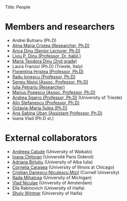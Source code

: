 ﻿Title: People

# Members and researchers
- Andrei Butnaru (Ph.D)
- [Alina Maria Cristea (Researcher, Ph.D)](/people/alina.html)
- [Anca Dinu (Senior Lecturer, Ph.D)](/people/anca.html)
- [Liviu P. Dinu (Professor, Dr. habil.)](/people/liviu.html)
- [Maria Teodora Dinu (2nd grade)](/people/maria.html)
- Laura Franzoi (Ph.D) (Trieste, Italy)
- [Florentina Hristea (Professor, Ph.D)](http://fmi.unibuc.ro/en/cv.php/cs/hristea_florentina_en)
- [Radu Ionescu (Professor, Ph.D)](http://raduionescu.herokuapp.com/)
- [Sergiu Nisioi (Assoc. Professor, Ph.D)](/people/snisioi.html)
- [Iulia Petrariu (Researcher)](/people/iulia_petrariu.html)
- [Marius Popescu (Assoc. Professor, Ph.D)](http://fmi.unibuc.ro/ro/popescu_marius)
- [Andrea Sgarro (Professor, Ph.D)](http://www.dmi.units.it/~sgarro/) (University of Trieste)
- [Alin Stefanescu (Professor, Ph.D)](http://alin.stefanescu.eu/)
- [Octavia-Maria Șulea (Ph.D)](/people/omsulea.html)
- [Ana Sabina Uban (Assistant Professor, Ph.D)](/people/anauban.html)
- Ioana Vlad (Ph.D st.)

# External collaborators
- [Andreea Calude](http://www.calude.net/andreea/) (University of Waikato)
- [Ioana Chițoran](http://www.clillac-arp.univ-paris-diderot.fr/user/ioana_chitoran) (Université Paris Diderot)
- [Adriana Birlutiu](http://adrianabirlutiu.uab.ro/index.html) (University of Alba Iulia)
- [Cornelia Caragea](http://www.cse.unt.edu/~ccaragea/research.html) (University of Illinois at Chicago) 
- [Cristian Danescu-Niculescu Mizil](http://www.mpi-sws.org/~cristian/) (Cornell University)
- [Rada Mihalcea](http://web.eecs.umich.edu/~mihalcea/) (University of Michigan)
- [Vlad Niculae](http://vene.ro/) (University of Amsterdam)
- Ella Rabinovich (University of Haifa)
- [Shuly Wintner](http://cs.haifa.ac.il/~shuly/Shuly_Wintner/Home.html) (University of Haifa)
